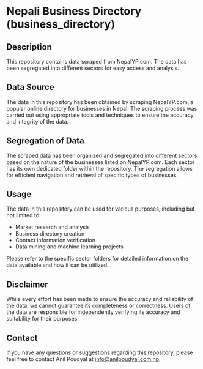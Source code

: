 # Nepali Business Directory (business_directory)

## Description
This repository contains data scraped from NepalYP.com. The data has been segregated into different sectors for easy access and analysis.

## Data Source
The data in this repository has been obtained by scraping NepalYP.com, a popular online directory for businesses in Nepal. The scraping process was carried out using appropriate tools and techniques to ensure the accuracy and integrity of the data.

## Segregation of Data
The scraped data has been organized and segregated into different sectors based on the nature of the businesses listed on NepalYP.com. Each sector has its own dedicated folder within the repository. The segregation allows for efficient navigation and retrieval of specific types of businesses.

## Usage
The data in this repository can be used for various purposes, including but not limited to:

- Market research and analysis
- Business directory creation
- Contact information verification
- Data mining and machine learning projects


Please refer to the specific sector folders for detailed information on the data available and how it can be utilized.

## Disclaimer
While every effort has been made to ensure the accuracy and reliability of the data, we cannot guarantee its completeness or correctness. Users of the data are responsible for independently verifying its accuracy and suitability for their purposes.

## Contact
If you have any questions or suggestions regarding this repository, please feel free to contact Anil Poudyal at info@anilpoudyal.com.np.
